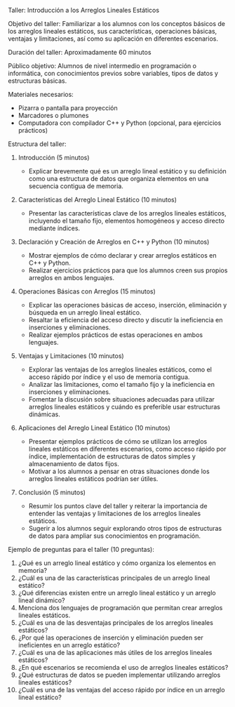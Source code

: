 Taller: Introducción a los Arreglos Lineales Estáticos

Objetivo del taller: Familiarizar a los alumnos con los conceptos básicos de los arreglos lineales estáticos, sus características, operaciones básicas, ventajas y limitaciones, así como su aplicación en diferentes escenarios.

Duración del taller: Aproximadamente 60 minutos

Público objetivo: Alumnos de nivel intermedio en programación o informática, con conocimientos previos sobre variables, tipos de datos y estructuras básicas.

Materiales necesarios:
- Pizarra o pantalla para proyección
- Marcadores o plumones
- Computadora con compilador C++ y Python (opcional, para ejercicios prácticos)

Estructura del taller:

1. Introducción (5 minutos)
   - Explicar brevemente qué es un arreglo lineal estático y su definición como una estructura de datos que organiza elementos en una secuencia contigua de memoria.

2. Características del Arreglo Lineal Estático (10 minutos)
   - Presentar las características clave de los arreglos lineales estáticos, incluyendo el tamaño fijo, elementos homogéneos y acceso directo mediante índices.

3. Declaración y Creación de Arreglos en C++ y Python (10 minutos)
   - Mostrar ejemplos de cómo declarar y crear arreglos estáticos en C++ y Python.
   - Realizar ejercicios prácticos para que los alumnos creen sus propios arreglos en ambos lenguajes.

4. Operaciones Básicas con Arreglos (15 minutos)
   - Explicar las operaciones básicas de acceso, inserción, eliminación y búsqueda en un arreglo lineal estático.
   - Resaltar la eficiencia del acceso directo y discutir la ineficiencia en inserciones y eliminaciones.
   - Realizar ejemplos prácticos de estas operaciones en ambos lenguajes.

5. Ventajas y Limitaciones (10 minutos)
   - Explorar las ventajas de los arreglos lineales estáticos, como el acceso rápido por índice y el uso de memoria contigua.
   - Analizar las limitaciones, como el tamaño fijo y la ineficiencia en inserciones y eliminaciones.
   - Fomentar la discusión sobre situaciones adecuadas para utilizar arreglos lineales estáticos y cuándo es preferible usar estructuras dinámicas.

6. Aplicaciones del Arreglo Lineal Estático (10 minutos)
   - Presentar ejemplos prácticos de cómo se utilizan los arreglos lineales estáticos en diferentes escenarios, como acceso rápido por índice, implementación de estructuras de datos simples y almacenamiento de datos fijos.
   - Motivar a los alumnos a pensar en otras situaciones donde los arreglos lineales estáticos podrían ser útiles.

7. Conclusión (5 minutos)
   - Resumir los puntos clave del taller y reiterar la importancia de entender las ventajas y limitaciones de los arreglos lineales estáticos.
   - Sugerir a los alumnos seguir explorando otros tipos de estructuras de datos para ampliar sus conocimientos en programación.

Ejemplo de preguntas para el taller (10 preguntas):

1. ¿Qué es un arreglo lineal estático y cómo organiza los elementos en memoria?
2. ¿Cuál es una de las características principales de un arreglo lineal estático?
3. ¿Qué diferencias existen entre un arreglo lineal estático y un arreglo lineal dinámico?
4. Menciona dos lenguajes de programación que permitan crear arreglos lineales estáticos.
5. ¿Cuál es una de las desventajas principales de los arreglos lineales estáticos?
6. ¿Por qué las operaciones de inserción y eliminación pueden ser ineficientes en un arreglo estático?
7. ¿Cuál es una de las aplicaciones más útiles de los arreglos lineales estáticos?
8. ¿En qué escenarios se recomienda el uso de arreglos lineales estáticos?
9. ¿Qué estructuras de datos se pueden implementar utilizando arreglos lineales estáticos?
10. ¿Cuál es una de las ventajas del acceso rápido por índice en un arreglo lineal estático?

